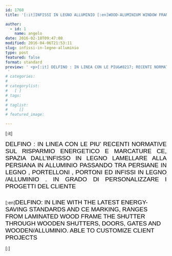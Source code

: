 ```yaml
---
id: 1768
title: '[:it]INFISSI IN LEGNO ALLUMINIO [:en]WOOD-ALUMINIUM WINDOW FRAMES[:]'

author:
  - id: 1
    name: angelo
date: 2016-02-18T09:47:08
modified: 2016-04-06T21:53:11
slug: infissi-in-legno-alluminio
type: post
featured: false
format: standard
preview: ' <p>[:it] DELFINO : IN LINEA CON LE PIU&#8217; RECENTI NORMATIVE SUL RISPARMIO ENERGETICO E MARCATURE CE, SPAZIA DALL&#8217;INFISSO IN LEGNO &hellip;</p>
 '
# categories: 
#    
# categorylist: 
#   [ ]
# tags: 
#   
# taglist: 
#     []
# featured_image: 

---
```


<p>[:it]</p>
<p style="text-align: justify;"><span style="font-size: 14pt; color: #000000; font-family: 'comic sans ms', sans-serif;">DELFINO : IN LINEA CON LE PIU&#8217; RECENTI NORMATIVE SUL RISPARMIO ENERGETICO E MARCATURE CE, SPAZIA DALL&#8217;INFISSO IN LEGNO LAMELLARE ALLA PERSIANA IN ALLUMINIO PASSANDO TRA PERSIANE IN LEGNO , PORTELLONI , PORTONI ED INFISSI IN LEGNO /ALLUMINIO . IN GRADO DI PERSONALIZZARE I PROGETTI DEL CLIENTE</span></p>
<p style="text-align: justify;"><span style="font-size: 14pt; color: #000000; font-family: 'comic sans ms', sans-serif;"><style type="text/css">.easingslider-1844 { max-width: 640px; }.easingslider-1844 .easingslider-image { max-height: 1000px; max-width: 640px; }.easingslider-1844 .easingslider-fade-in, .easingslider-fade-out { -webkit-animation-duration: 400ms; -moz-animation-duration: 400ms; animation-duration: 400ms; }</style><script type="text/javascript">window.EasingSlider1844 = {"width":640,"height":1000,"singleItem":true,"items":1,"itemsDesktop":false,"itemsDesktopSmall":false,"itemsTablet":false,"itemsTabletSmall":false,"itemsMobile":false,"responsive":true,"lazyLoad":true,"autoPlay":4000,"slideSpeed":400,"navigation":true,"navigationText":["",""],"pagination":true,"autoHeight":false,"mouseDrag":false,"touchDrag":false,"addClassActive":true,"transitionStyle":"fade"};</script><div data-id="1844" class="easingslider easingslider-1844 easingslider-container easingslider-resizing-enabled easingslider-aspect-ratio easingslider-arrows-inside easingslider-pagination-inside easingslider-pagination-bottom-center"><div class="easingslider-slide"><a href="none" target=""><img src="https://www.centroportefinestre.com/wp-content/plugins/easing-slider/assets/images/placeholder-pixel.png" data-src="https://www.centroportefinestre.com/wp-content/uploads/2016/02/LEGNO-ALLUMINIO-1024x6781-640x1000.jpg" alt="" title="" class="easingslider-image easingslider-lazy" /></a></div><div class="easingslider-slide"><a href="none" target=""><img src="https://www.centroportefinestre.com/wp-content/plugins/easing-slider/assets/images/placeholder-pixel.png" data-src="https://www.centroportefinestre.com/wp-content/uploads/2016/02/10010069_1511518242448089_8030414037288278665_o-Copy1-640x1000.jpg" alt="" title="" class="easingslider-image easingslider-lazy" /></a></div><div class="easingslider-slide"><a href="none" target=""><img src="https://www.centroportefinestre.com/wp-content/plugins/easing-slider/assets/images/placeholder-pixel.png" data-src="https://www.centroportefinestre.com/wp-content/uploads/2016/02/10537206_1505783123021601_1828795399447059720_o-Copy1-640x1000.jpg" alt="" title="" class="easingslider-image easingslider-lazy" /></a></div></div></span></p>
<p>[:en]<span style="font-family: 'comic sans ms', sans-serif; font-size: 14pt; color: #000000;">DELFINO: <span id="ouHighlight__0_11TO0_11">IN LINE WITH</span><span id="noHighlight_0.25503721909802834"> </span><span id="ouHighlight__13_27TO13_22">THE LATEST</span><span id="noHighlight_0.47758678204593474"> </span><span id="ouHighlight__39_62TO24_36">ENERGY-SAVING</span><span id="noHighlight_0.9803131616765612"> </span><span id="ouHighlight__29_37TO38_46">STANDARDS</span><span id="noHighlight_0.15420410572584764"> </span><span id="ouHighlight__64_64TO48_50">AND</span><span id="noHighlight_0.005929215337472149"> </span><span id="ouHighlight__66_77TO52_61">CE MARKING</span><span id="noHighlight_0.06391537688412696">,</span><span id="noHighlight_0.33117285807465047"> </span><span id="ouHighlight__80_91TO64_74" class="">RANGES FROM</span><span id="noHighlight_0.2886042055470859"> </span><span id="ouHighlight__100_117TO76_89">LAMINATED WOOD</span><span id="noHighlight_0.1703216743485454"> </span><span id="ouHighlight__92_98TO91_95">FRAME</span><span id="noHighlight_0.3543476380612913"> </span><span id="ouHighlight__119_122TO97_99">THE</span><span id="noHighlight_0.41928141386349416"> </span><span id="ouHighlight__124_144TO101_107" class="">SHUTTER</span><span id="noHighlight_0.7609973212012027"> </span><span id="ouHighlight__146_157TO109_115">THROUGH</span><span id="noHighlight_0.4229513186170921"> </span><span id="ouHighlight__159_175TO117_131">WOODEN SHUTTERS</span><span id="ouHighlight__177_188TO132_138" class="">, DOORS</span><span id="ouHighlight__190_198TO139_145">, GATES</span><span id="noHighlight_0.3818030876047396"> </span><span id="ouHighlight__200_201TO147_149">AND</span><span id="noHighlight_0.9177575564299079"> </span><span id="ouHighlight__203_218TO151_156">WOODEN</span><span id="ouHighlight__221_227TO157_166">/ALLUMINIO</span><span id="noHighlight_0.9699183070734227">.</span><span id="noHighlight_0.6720699346049881"> </span><span id="ouHighlight__233_258TO169_185" class="">ABLE TO CUSTOMIZE</span><span id="noHighlight_0.8660334484509111"> </span><span id="ouHighlight__260_281TO187_201">CLIENT PROJECTS</span></span></p>
<p><style type="text/css">.easingslider-1844 { max-width: 640px; }.easingslider-1844 .easingslider-image { max-height: 1000px; max-width: 640px; }.easingslider-1844 .easingslider-fade-in, .easingslider-fade-out { -webkit-animation-duration: 400ms; -moz-animation-duration: 400ms; animation-duration: 400ms; }</style><script type="text/javascript">window.EasingSlider1844 = {"width":640,"height":1000,"singleItem":true,"items":1,"itemsDesktop":false,"itemsDesktopSmall":false,"itemsTablet":false,"itemsTabletSmall":false,"itemsMobile":false,"responsive":true,"lazyLoad":true,"autoPlay":4000,"slideSpeed":400,"navigation":true,"navigationText":["",""],"pagination":true,"autoHeight":false,"mouseDrag":false,"touchDrag":false,"addClassActive":true,"transitionStyle":"fade"};</script><div data-id="1844" class="easingslider easingslider-1844 easingslider-container easingslider-resizing-enabled easingslider-aspect-ratio easingslider-arrows-inside easingslider-pagination-inside easingslider-pagination-bottom-center"><div class="easingslider-slide"><a href="none" target=""><img src="https://www.centroportefinestre.com/wp-content/plugins/easing-slider/assets/images/placeholder-pixel.png" data-src="https://www.centroportefinestre.com/wp-content/uploads/2016/02/LEGNO-ALLUMINIO-1024x6781-640x1000.jpg" alt="" title="" class="easingslider-image easingslider-lazy" /></a></div><div class="easingslider-slide"><a href="none" target=""><img src="https://www.centroportefinestre.com/wp-content/plugins/easing-slider/assets/images/placeholder-pixel.png" data-src="https://www.centroportefinestre.com/wp-content/uploads/2016/02/10010069_1511518242448089_8030414037288278665_o-Copy1-640x1000.jpg" alt="" title="" class="easingslider-image easingslider-lazy" /></a></div><div class="easingslider-slide"><a href="none" target=""><img src="https://www.centroportefinestre.com/wp-content/plugins/easing-slider/assets/images/placeholder-pixel.png" data-src="https://www.centroportefinestre.com/wp-content/uploads/2016/02/10537206_1505783123021601_1828795399447059720_o-Copy1-640x1000.jpg" alt="" title="" class="easingslider-image easingslider-lazy" /></a></div></div>[:]</p>

